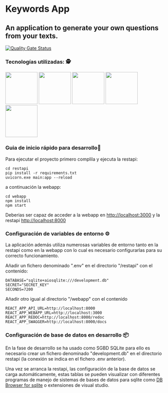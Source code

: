 # Keywords App 
## An application to generate your own questions from your texts.

[![Quality Gate Status](https://sonarcloud.io/api/project_badges/measure?project=uo276406_tfg_app&metric=alert_status)](https://sonarcloud.io/summary/new_code?id=uo276406_tfg_app)


### Tecnologías utilizadas: 🕵️
<p float="left">
<img src="https://blog.wildix.com/wp-content/uploads/2020/06/react-logo.jpg" height="100">
<img src="https://encrypted-tbn0.gstatic.com/images?q=tbn:ANd9GcTab05l3ndGtZqyqxgTeOkmB7g2eDGyYrQp60gRu108tIEXOLQTl8tf9Jpx90UiNJEIv1Q&usqp=CAU" height="100">
<img src="https://upload.wikimedia.org/wikipedia/commons/thumb/0/0a/Python.svg/1200px-Python.svg.png" height="100">
<img src="https://fastapi.tiangolo.com/img/logo-margin/logo-teal.png" height="100">
<img src="https://sonarcloud.io/images/project_badges/sonarcloud-white.svg" href= "https://sonarcloud.io/summary/new_code?id=uo276406_tfg_app" height="100">
</p>


### Guia de inicio rápido para desarrollo🤔
 
Para ejecutar el proyecto primero complila y ejecuta la restapi:

```shell
cd restapi
pip install -r requirements.txt
uvicorn.exe main:app --reload
```
a continuación la webapp:
```shell
cd webapp
npm install
npm start
```

Deberias ser capaz de acceder a la webapp en [http://localhost:3000](http://localhost:3000) y la restapi [http://localhost:8000](http://localhost:8000)

### Configuración de variables de entorno ⚙️
La aplicación además utiliza numerosas variables de entorno tanto en la restapi como en la webapp con lo cual es necesario configurarlas para su correcto funcionamiento.

Añadir un fichero denominado ".env" en el directorio "/restapi" con el contenido:
```shell
DATABASE="sqlite+aiosqlite:///development.db"
SECRET="SECRET_KEY"
SECONDS=7200
```
Añadir otro igual al directorio "/webapp" con el contenido
```shell
REACT_APP_API_URL=http://localhost:8000
REACT_APP_WEBAPP_URL=http://localhost:3000
REACT_APP_REDOC=http://localhost:8000/redoc
REACT_APP_SWAGGER=http://localhost:8000/docs
```
### Configuración de base de datos en desarrollo 📦
En la fase de desarrollo se ha usado como SGBD SQLite para ello es necesario crear un fichero denominado "development.db" en el directorio restapi (la conexión se indica en el fichero .env anterior).

Una vez se arranca la restapi, las configuración de la base de datos se carga automáticamente, estas tablas se pueden visualizar con diferentes programas de manejo de sistemas de bases de datos para sqlite como [DB Browser for sqlite](https://sqlitebrowser.org/) o extensiones de visual studio.